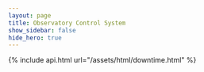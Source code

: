 ```yaml
---
layout: page
title: Observatory Control System
show_sidebar: false
hide_hero: true
---
```


{% include api.html url="/assets/html/downtime.html" %}
